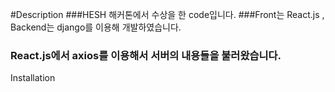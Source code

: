 #Description
###HESH 해커톤에서 수상을 한 code입니다.
###Front는 React.js , Backend는 django를 이용해 개발하였습니다.
### React.js에서 axios를 이용해서 서버의 내용들을 불러왔습니다.


Installation
####
